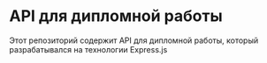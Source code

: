 # API для дипломной работы

Этот репозиторий содержит API для дипломной работы, который разрабатывался на технологии Express.js 